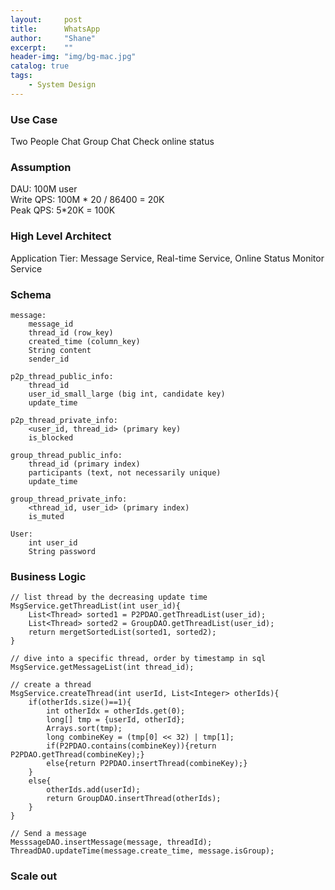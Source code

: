 ```yaml
---
layout:     post
title:      WhatsApp
author:     "Shane"
excerpt:    ""
header-img: "img/bg-mac.jpg"
catalog: true
tags:
    - System Design
---
```


### Use Case
Two People Chat
Group Chat
Check online status

### Assumption
DAU: 100M user <br>
Write QPS: 100M \* 20 / 86400 = 20K <br>
Peak QPS: 5\*20K = 100K

### High Level Architect
Application Tier: Message Service, Real-time Service, Online Status Monitor Service

### Schema
```
message:
    message_id
    thread_id (row_key)
    created_time (column_key)
    String content
    sender_id
    
p2p_thread_public_info:
    thread_id
    user_id_small_large (big int, candidate key)
    update_time
    
p2p_thread_private_info:
    <user_id, thread_id> (primary key)
    is_blocked
    
group_thread_public_info:
    thread_id (primary index)
    participants (text, not necessarily unique)
    update_time

group_thread_private_info:
    <thread_id, user_id> (primary index)
    is_muted

User:
    int user_id
    String password

```

### Business Logic
```
// list thread by the decreasing update time
MsgService.getThreadList(int user_id){
    List<Thread> sorted1 = P2PDAO.getThreadList(user_id);
    List<Thread> sorted2 = GroupDAO.getThreadList(user_id);
    return mergetSortedList(sorted1, sorted2);
}

// dive into a specific thread, order by timestamp in sql
MsgService.getMessageList(int thread_id);

// create a thread
MsgService.createThread(int userId, List<Integer> otherIds){
    if(otherIds.size()==1){
        int otherIdx = otherIds.get(0);
        long[] tmp = {userId, otherId};
        Arrays.sort(tmp);
        long combineKey = (tmp[0] << 32) | tmp[1];
        if(P2PDAO.contains(combineKey)){return P2PDAO.getThread(combineKey);}
        else{return P2PDAO.insertThread(combineKey);}
    }
    else{
        otherIds.add(userId);
        return GroupDAO.insertThread(otherIds);
    }
}

// Send a message
MesssageDAO.insertMessage(message, threadId);
ThreadDAO.updateTime(message.create_time, message.isGroup);
```
### Scale out






